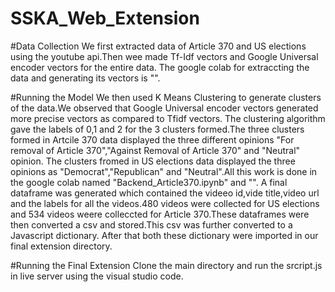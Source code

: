 # SSKA_Web_Extension

#Data Collection
We first extracted data of Article 370 and US elections using the youtube api.Then wee made Tf-Idf vectors and Google Universal encoder vectors for the entire data.
The google colab for extraccting the data and generating its vectors is "".

#Running the Model
We then used K Means Clustering to generate clusters of the data.We observed that Google Universal encoder vectors generated more precise vectors as compared to Tfidf vectors.
The clustering algorithm gave the labels of 0,1 and 2 for the 3 clusters formed.The three clusters formed in Artcile 370 data displayed the three different opinions "For removal of Article 370","Against Removal of Article 370" and "Neutral" opinion.
The clusters fromed in US elections data displayed the three opinions as "Democrat","Republican" and "Neutral".All this work is done in the google colab named "Backend_Article370.ipynb" and "".
A final dataframe was generated which contained the videeo id,vide title,video url and the labels for all the videos.480 videos were collected for US elections and 534 videos weere colleccted for Article 370.These dataframes were then converted a csv and stored.This csv was further converted to a Javascript dictionary.
After that both these dictionary were imported in our final extension directory.

#Running the Final Extension
Clone the main directory and run the srcript.js in live server using the visual studio code.
